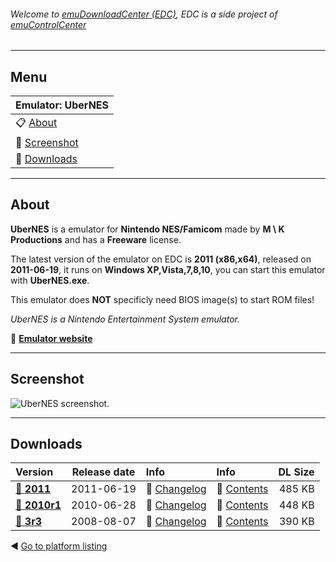###### Welcome to [emuDownloadCenter (EDC)](https://github.com/PhoenixInteractiveNL/emuDownloadCenter/wiki/), EDC is a side project of [emuControlCenter](https://github.com/PhoenixInteractiveNL/emuControlCenter/wiki/)
***
## Menu
| **Emulator: UberNES** |
|:---------|
| :clipboard: [About](#about) |
| :sunrise: [Screenshot](#screenshot) |
| :floppy_disk: [Downloads](#downloads) |
***
## About
**UberNES** is a emulator for **Nintendo NES/Famicom** made by **M \ K Productions** and has a **Freeware** license.

The latest version of the emulator on EDC is **2011 (x86,x64)**, released on **2011-06-19**, it runs on **Windows XP,Vista,7,8,10**, you can start this emulator with **UberNES.exe**.

This emulator does **NOT** specificly need BIOS image(s) to start ROM files!

_UberNES is a Nintendo Entertainment System emulator._

:link: [**Emulator website**](http://www.ubernes.com/)
***
## Screenshot
![](https://raw.githubusercontent.com/PhoenixInteractiveNL/emuDownloadCenter/master/hooks/ubernes/screen.jpg "UberNES screenshot.")
***
## Downloads
| Version  | Release date  | Info       | Info       | DL Size    |
|:---------|:-------------:|:-----------|:-----------|-----------:|
| [:floppy_disk: **2011**](https://github.com/PhoenixInteractiveNL/edc-repo0004/raw/master/ubernes/2011.7z) | 2011-06-19 | :page_facing_up: [Changelog](https://github.com/PhoenixInteractiveNL/edc-repo0004/blob/master/ubernes/2011_changelog.txt) | :mag_right: [Contents](https://github.com/PhoenixInteractiveNL/edc-repo0004/blob/master/ubernes/2011_contents.txt) | 485 KB |
| [:floppy_disk: **2010r1**](https://github.com/PhoenixInteractiveNL/edc-repo0004/raw/master/ubernes/2010r1.7z) | 2010-06-28 | :page_facing_up: [Changelog](https://github.com/PhoenixInteractiveNL/edc-repo0004/blob/master/ubernes/2010r1_changelog.txt) | :mag_right: [Contents](https://github.com/PhoenixInteractiveNL/edc-repo0004/blob/master/ubernes/2010r1_contents.txt) | 448 KB |
| [:floppy_disk: **3r3**](https://github.com/PhoenixInteractiveNL/edc-repo0004/raw/master/ubernes/3r3.7z) | 2008-08-07 | :page_facing_up: [Changelog](https://github.com/PhoenixInteractiveNL/edc-repo0004/blob/master/ubernes/3r3_changelog.txt) | :mag_right: [Contents](https://github.com/PhoenixInteractiveNL/edc-repo0004/blob/master/ubernes/3r3_contents.txt) | 390 KB |

:arrow_backward: [Go to platform listing](https://github.com/PhoenixInteractiveNL/emuDownloadCenter/wiki/EDC-Platform-List)
